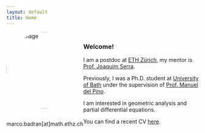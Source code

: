 ```yaml
---
layout: default
title: Home
---
```


<div style="display: flex; align-items: center; flex-wrap: wrap; justify-content: center;">
  <div style="flex: 0;">
    <img src="{{ site.baseurl }}/img.jpg" alt="My Image" title="My Image"
         style="border-radius: 50%; width: auto; height: 200px; object-fit: cover; aspect-ratio: 1 / 1;"/>
    <br><br>
  <p style="text-align: center;">marco.badran[at]math.ethz.ch</p>
  </div>
  <div style="flex: 1;">
    <h3>Welcome!</h3>
    <p>I am a postdoc at <a href="https://math.ethz.ch">ETH Zürich</a>, my mentor is <a href="https://people.math.ethz.ch/~serraj/">Prof. Joaquim Serra</a>.</p> 
    <p>Previously, I was a Ph.D. student at <a href="https://www.bath.ac.uk/departments/department-of-mathematical-sciences/">University of Bath</a> under the supervision of <a href="https://researchportal.bath.ac.uk/en/persons/manuel-del-pino">Prof. Manuel del Pino</a>.</p>
    <p>I am interested in geometric analysis and partial differential equations.</p>
    <p>You can find a recent CV <a href="CV/CV.pdf" target="_blank">here</a>.</p>
  </div>
</div>

<style>
  /* Media query for screens smaller than 768px (phones, small tablets) */
  @media (max-width: 768px) {
    div[style*="display: flex;"] {
      flex-direction: column; /* Stack items vertically */
      align-items: center; /* Center items */
    }
    div[style*="flex: 0;"] {
      order: 1; /* Make sure the image comes first */
    }
    div[style*="flex: 1;"] {
      order: 2; /* Make sure the text comes second */
    }
    img {
      margin-bottom: 20px; /* Adds space between the image and text */
    }
  }
</style>

